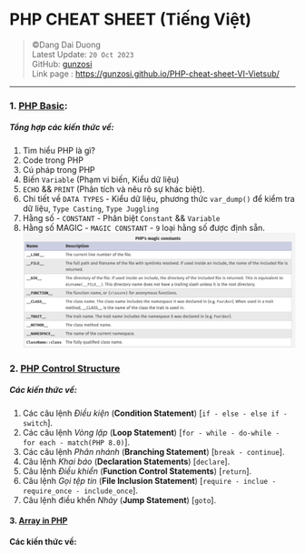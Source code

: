 # PHP CHEAT SHEET (Tiếng Việt)
> ©Dang Dai Duong <br>
> Latest Update: `20 Oct 2023` <br>
> GitHub: [gunzosi](https://github.com/gunzosi) <br>
> Link page : https://gunzosi.github.io/PHP-cheat-sheet-VI-Vietsub/

------------------------------------------------
### 1. [PHP Basic](MarkDown/PHPBasic.md):

##### Tổng hợp các kiến thức về:
1. Tìm hiểu PHP là gì? 
2. Code  trong PHP
3. Cú pháp trong PHP
4. Biến `Variable` (Phạm vi biến, Kiểu dữ liệu)
5. `ECHO` && `PRINT` (Phân tích và nêu rõ sự khác biệt).
6. Chi tiết về `DATA TYPES` - Kiểu dữ liệu, phương thức `var_dump()` để kiểm tra dữ liệu, `Type Casting`, `Type Juggling`
7. Hằng số - `CONSTANT` - Phân biệt `Constant` && `Variable`
8. Hằng số MAGIC - `MAGIC CONSTANT` - `9` loại hằng số được định sẵn.
![PHP_MagicConstant.png](Image%2FPHP_MagicConstant.png)


### 2. [PHP Control Structure](MarkDown/ControlStructures.md)
##### Các kiến thức về:
1. Các câu lệnh _Điều kiện_ (**Condition Statement**) [`if - else - else if - switch`].
2. Các câu lệnh _Vòng lặp_ (**Loop Statement**) [`for - while - do-while - for each - match(PHP 8.0)`].
3. Các câu lệnh _Phân nhánh_ (**Branching Statement**) [`break - continue`].
4. Câu lệnh _Khai báo_ (**Declaration Statements**) [`declare`].
5. Câu lệnh _Điều khiển_ (**Function Control Statements**) [`return`].
6. Câu lệnh _Gọi tệp tin_ (**File Inclusion Statement**) [`require - inclue - require_once - include_once`].
7. Câu lệnh điều khển _Nhảy_ (**Jump Statement**) [`goto`].

#### 3. [Array in PHP](MarkDown/Array.md)
#### Các kiến thức về: 
